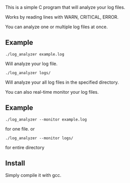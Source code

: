 This is a simple C program that will analyze your log files.

Works by reading lines with WARN, CRITICAL, ERROR.

You can analyze one or multiple log files at once.

## Example

``` ./log_analyzer example.log ```

Will analyze your log file.

```./log_analyzer logs/ ```

Will analyze your all log files in the specified directory.


You can also real-time monitor your log files.

## Example

``` ./log_analyzer --monitor example.log ```

for one file. or

``` ./log_analyzer --monitor logs/ ```

for entire directory

## Install

Simply compile it with gcc.
